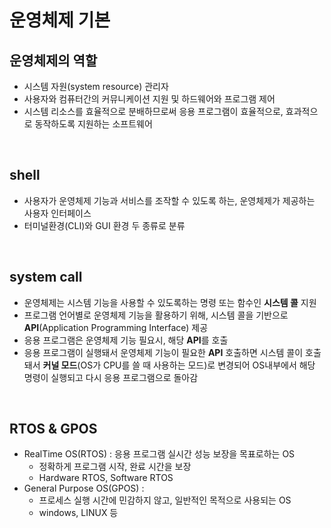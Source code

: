 # 운영체제 기본

## 운영체제의 역할
- 시스템 자원(system resource) 관리자
- 사용자와 컴퓨터간의 커뮤니케이션 지원 및 하드웨어와 프로그램 제어
- 시스템 리소스를 효율적으로 분배하므로써 응용 프로그램이 효율적으로, 효과적으로 동작하도록 지원하는 소프트웨어

<br>


## shell
- 사용자가 운영체제 기능과 서비스를 조작할 수 있도록 하는, 운영체제가 제공하는 사용자 인터페이스
- 터미널환경(CLI)와 GUI 환경 두 종류로 분류

<br>

## system call
- 운영체제는 시스템 기능을 사용할 수 있도록하는 명령 또는 함수인 **시스템 콜** 지원
- 프로그램 언어별로 운영체제 기능을 활용하기 위해, 시스템 콜을 기반으로 **API**(Application Programming Interface) 제공
- 응용 프로그램은 운영체제 기능 필요시, 해당 **API**를 호출
- 응용 프로그램이 실행돼서 운영체제 기능이 필요한 **API** 호출하면 시스템 콜이 호출돼서 **커널 모드**(OS가 CPU를 쓸 때 사용하는 모드)로 변경되어 OS내부에서 해당 명령이 실행되고 다시 응용 프로그램으로 돌아감

<br>


## RTOS & GPOS
- RealTime OS(RTOS) : 응용 프로그램 실시간 성능 보장을 목표로하는 OS
  - 정확하게 프로그램 시작, 완료 시간을 보장
  - Hardware RTOS, Software RTOS
- General Purpose OS(GPOS) :
  - 프로세스 실행 시간에 민감하지 않고, 일반적인 목적으로 사용되는 OS
  - windows, LINUX 등
